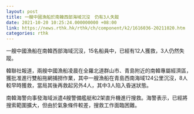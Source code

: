 ```yaml
---
layout: post
title: 一艘中國漁船於南韓西部海域沉沒　仍有3人失蹤
date: 2021-10-20 10:25:24.000000000 +08:00
link: https://news.rthk.hk/rthk/ch/component/k2/1616036-20211020.htm
categories: rthk
---
```


一艘中國漁船在南韓西部海域沉沒，15名船員中，已經有12人獲救，3人仍然失蹤。

韓聯社報道，兩艘中國漁船凌晨在全羅北道群山市、青島附近的南韓專屬經濟區，獲批准進行雙船拖網捕撈作業，其中一艘漁船在青島西南海域124公里沉沒，8人較早時獲救，當局其後再救起另外4人，其中3人陷入昏迷狀態。

南韓海警向事發海域派遣4艘警備艦艇和2架直升機進行搜救。海警表示，已經將搜索範圍擴大，但由於氣象條件較差，搜救工作面臨困難。
